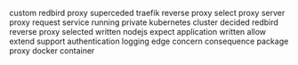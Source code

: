 custom redbird proxy superceded traefik reverse proxy select proxy server proxy request service running private kubernetes cluster decided redbird reverse proxy selected written nodejs expect application written allow extend support authentication logging edge concern consequence package proxy docker container